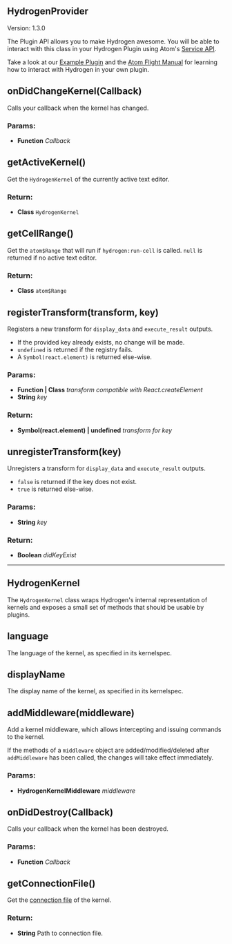 

<!-- Start lib/plugin-api/hydrogen-provider.js -->

## HydrogenProvider

Version: 1.3.0

The Plugin API allows you to make Hydrogen awesome.
You will be able to interact with this class in your Hydrogen Plugin using
Atom's [Service API](http://blog.atom.io/2015/03/25/new-services-API.html).

Take a look at our [Example Plugin](https://github.com/lgeiger/hydrogen-example-plugin)
and the [Atom Flight Manual](http://flight-manual.atom.io/hacking-atom/) for
learning how to interact with Hydrogen in your own plugin.

## onDidChangeKernel(Callback)

Calls your callback when the kernel has changed.

### Params:

* **Function** *Callback*

## getActiveKernel()

Get the `HydrogenKernel` of the currently active text editor.

### Return:

* **Class** `HydrogenKernel`

## getCellRange()

Get the `atom$Range` that will run if `hydrogen:run-cell` is called.
`null` is returned if no active text editor.

### Return:

* **Class** `atom$Range`

## registerTransform(transform, key)

Registers a new transform for `display_data` and `execute_result` outputs.

* If the provided key already exists, no change will be made.
* `undefined` is returned if the registry fails.
* A `Symbol(react.element)` is returned else-wise.

### Params:

* **Function | Class<any>** *transform compatible with React.createElement*
* **String** *key*

### Return:
* **Symbol(react.element) | undefined** *transform for key*

## unregisterTransform(key)

Unregisters a transform for `display_data` and `execute_result` outputs.
* `false` is returned if the key does not exist.
* `true` is returned else-wise.

### Params:

* **String** *key*

### Return:
* **Boolean** *didKeyExist*


--------

<!-- End lib/plugin-api/hydrogen-provider.js -->

<!-- Start lib/plugin-api/hydrogen-kernel.js -->

## HydrogenKernel

The `HydrogenKernel` class wraps Hydrogen's internal representation of kernels
and exposes a small set of methods that should be usable by plugins.

## language

The language of the kernel, as specified in its kernelspec.

## displayName

The display name of the kernel, as specified in its kernelspec.

## addMiddleware(middleware)

Add a kernel middleware, which allows intercepting and issuing commands to
the kernel.

If the methods of a `middleware` object are added/modified/deleted after
`addMiddleware` has been called, the changes will take effect immediately.

### Params:

* **HydrogenKernelMiddleware** *middleware*

## onDidDestroy(Callback)

Calls your callback when the kernel has been destroyed.

### Params:

* **Function** *Callback*

## getConnectionFile()

Get the [connection file](http://jupyter-notebook.readthedocs.io/en/latest/examples/Notebook/Connecting%20with%20the%20Qt%20Console.html) of the kernel.

### Return:

* **String** Path to connection file.

<!-- End lib/plugin-api/hydrogen-kernel.js -->
